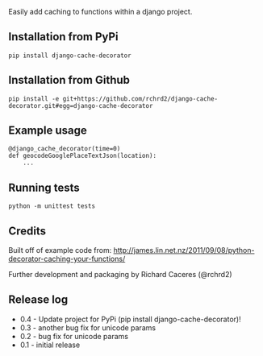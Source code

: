 Easily add caching to functions within a django project.


## Installation from PyPi

```
pip install django-cache-decorator
```


## Installation from Github

```
pip install -e git+https://github.com/rchrd2/django-cache-decorator.git#egg=django-cache-decorator
```
 

## Example usage

```
@django_cache_decorator(time=0)
def geocodeGooglePlaceTextJson(location):
    ...
```


## Running tests

```
python -m unittest tests
```


## Credits

Built off of example code from:
http://james.lin.net.nz/2011/09/08/python-decorator-caching-your-functions/

Further development and packaging by Richard Caceres (@rchrd2)


## Release log

- 0.4 - Update project for PyPi (pip install django-cache-decorator)!
- 0.3 - another bug fix for unicode params
- 0.2 - bug fix for unicode params
- 0.1 - initial release